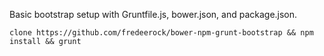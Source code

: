 Basic bootstrap setup with Gruntfile.js, bower.json, and package.json.

	clone https://github.com/fredeerock/bower-npm-grunt-bootstrap && npm install && grunt
